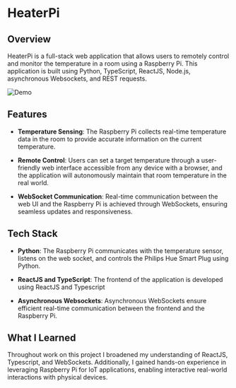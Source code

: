 # HeaterPi

## Overview

HeaterPi is a full-stack web application that allows users to remotely control and monitor the temperature in a room using a Raspberry Pi. This application is built using Python, TypeScript, ReactJS, Node.js, asynchronous Websockets, and REST requests.

![Demo](https://imageupload.io/ib/mdoNAl3OJSmlscg_1696497463.gif)

## Features

- **Temperature Sensing**: The Raspberry Pi collects real-time temperature data in the room to provide accurate information on the current temperature.

- **Remote Control**: Users can set a target temperature through a user-friendly web interface accessible from any device with a browser, and the application will autonomously maintain that room temperature in the real world.

- **WebSocket Communication**: Real-time communication between the web UI and the Raspberry Pi is achieved through WebSockets, ensuring seamless updates and responsiveness.

## Tech Stack

- **Python**: The Raspberry Pi communicates with the temperature sensor, listens on the web socket, and controls the Philips Hue Smart Plug using Python.

- **ReactJS and TypeScript**: The frontend of the application is developed using ReactJS and Typescript

- **Asynchronous Websockets**: Asynchronous WebSockets ensure efficient real-time communication between the frontend and the Raspberry Pi.

## What I Learned
Throughout work on this project I broadened my understanding of ReactJS, Typescript, and WebSockets. Additionally, I gained hands-on experience in leveraging Raspberry Pi for IoT applications, enabling interactive real-world interactions with physical devices.
